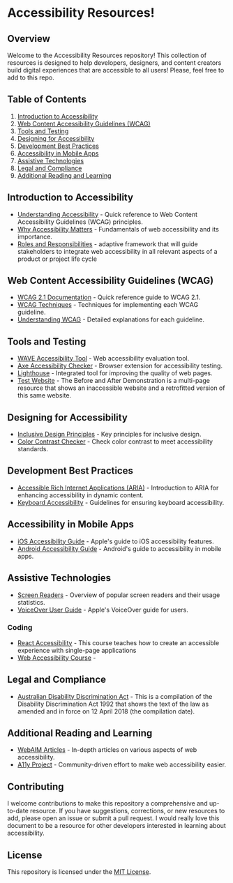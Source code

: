 # Accessibility Resources!

## Overview

Welcome to the Accessibility Resources repository! This collection of resources is designed to help developers, designers, and content creators build digital experiences that are accessible to all users! Please, feel free to add to this repo.

## Table of Contents

1. [Introduction to Accessibility](#introduction-to-accessibility)
2. [Web Content Accessibility Guidelines (WCAG)](#web-content-accessibility-guidelines-wcag)
3. [Tools and Testing](#tools-and-testing)
4. [Designing for Accessibility](#designing-for-accessibility)
5. [Development Best Practices](#development-best-practices)
6. [Accessibility in Mobile Apps](#accessibility-in-mobile-apps)
7. [Assistive Technologies](#assistive-technologies)
8. [Legal and Compliance](#legal-and-compliance)
9. [Additional Reading and Learning](#additional-reading-and-learning)

## Introduction to Accessibility

- [Understanding Accessibility](https://www.w3.org/WAI/WCAG21/quickref/) - Quick reference to Web Content Accessibility Guidelines (WCAG) principles.
- [Why Accessibility Matters](https://www.w3.org/WAI/fundamentals/accessibility-intro/) - Fundamentals of web accessibility and its importance.
- [Roles and Responsibilities](https://www.w3.org/WAI/EO/wiki/ARRM_Project_-_Accessibility_Roles_and_Responsibilities_Mapping) - adaptive framework that will guide stakeholders to integrate web accessibility in all relevant aspects of a product or project life cycle

## Web Content Accessibility Guidelines (WCAG)

- [WCAG 2.1 Documentation](https://www.w3.org/WAI/WCAG21/quickref/) - Quick reference guide to WCAG 2.1.
- [WCAG Techniques](https://www.w3.org/WAI/WCAG21/quickref/) - Techniques for implementing each WCAG guideline.
- [Understanding WCAG](https://www.w3.org/WAI/WCAG21/quickref/) - Detailed explanations for each guideline.

## Tools and Testing

- [WAVE Accessibility Tool](https://wave.webaim.org/) - Web accessibility evaluation tool.
- [Axe Accessibility Checker](https://www.deque.com/axe/) - Browser extension for accessibility testing.
- [Lighthouse](https://developers.google.com/web/tools/lighthouse) - Integrated tool for improving the quality of web pages.
- [Test Website](https://www.w3.org/WAI/demos/bad) - The Before and After Demonstration is a multi-page resource that shows an inaccessible website and a retrofitted version of this same website.

## Designing for Accessibility

- [Inclusive Design Principles](https://inclusivedesignprinciples.org/) - Key principles for inclusive design.
- [Color Contrast Checker](https://webaim.org/resources/contrastchecker/) - Check color contrast to meet accessibility standards.

## Development Best Practices

- [Accessible Rich Internet Applications (ARIA)](https://developer.mozilla.org/en-US/docs/Web/Accessibility/ARIA) - Introduction to ARIA for enhancing accessibility in dynamic content.
- [Keyboard Accessibility](https://www.w3.org/WAI/WCAG21/quickref/) - Guidelines for ensuring keyboard accessibility.

## Accessibility in Mobile Apps

- [iOS Accessibility Guide](https://developer.apple.com/accessibility/) - Apple's guide to iOS accessibility features.
- [Android Accessibility Guide](https://developer.android.com/guide/topics/ui/accessibility) - Android's guide to accessibility in mobile apps.

## Assistive Technologies

- [Screen Readers](https://webaim.org/projects/screenreadersurvey9/) - Overview of popular screen readers and their usage statistics.
- [VoiceOver User Guide](https://www.apple.com/voiceover/info/guide/) - Apple's VoiceOver guide for users.

### Coding
- [React Accessibility](https://www.linkedin.com/learning/react-accessibility) - This course teaches how to create an accessible experience with single-page applications
- [Web Accessibility Course](https://www.udacity.com/course/web-accessibility--ud891?irclickid=Sd6RiQUrnxyPWOM2yLwkGRe5UkFXmkW5PW9oTQ0&irgwc=1&utm_source=affiliate&utm_medium=&aff=259799&utm_term=&u) - 

## Legal and Compliance

- [Australian Disability Discrimination Act]([https://www.linkedin.com/learning/react-accessibility](https://www.legislation.gov.au/Details/C2018C00125)) - This is a compilation of the Disability Discrimination Act 1992 that shows the text of the law as amended and in force on 12 April 2018 (the compilation date).

## Additional Reading and Learning

- [WebAIM Articles](https://webaim.org/articles/) - In-depth articles on various aspects of web accessibility.
- [A11y Project](https://a11yproject.com/) - Community-driven effort to make web accessibility easier.

## Contributing

I welcome contributions to make this repository a comprehensive and up-to-date resource. If you have suggestions, corrections, or new resources to add, please open an issue or submit a pull request. I would really love this document to be a resource for other developers interested in learning about accessibility. 

## License

This repository is licensed under the [MIT License](LICENSE).
